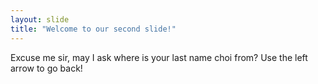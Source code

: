 ```yaml
---
layout: slide
title: "Welcome to our second slide!"
---
```

Excuse me sir, may I ask where is your last name choi from?
Use the left arrow to go back!
